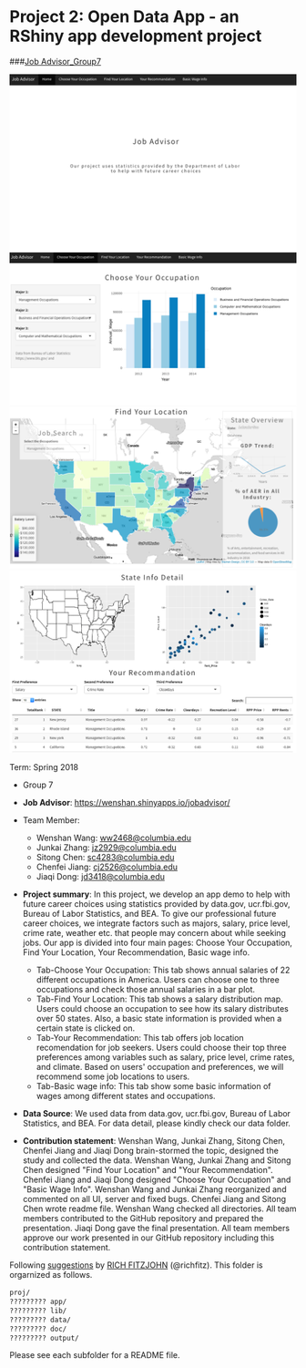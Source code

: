 # Project 2: Open Data App - an RShiny app development project

###[Job Advisor_Group7](https://wenshan.shinyapps.io/jobadvisor/)

![screenshot](doc/1.png)
![screenshot](doc/2.png)
![screenshot](doc/3.png)
![screenshot](doc/4.png)

Term: Spring 2018

+ Group 7
+ **Job Advisor**: https://wenshan.shinyapps.io/jobadvisor/
+ Team Member:
	+ Wenshan Wang: ww2468@columbia.edu
	+ Junkai Zhang: jz2929@columbia.edu
	+ Sitong Chen: sc4283@columbia.edu
	+ Chenfei Jiang: cj2526@columbia.edu
	+ Jiaqi Dong: jd3418@columbia.edu

+ **Project summary**: In this project, we develop an app demo to help with future career choices using statistics provided by data.gov, ucr.fbi.gov, Bureau of Labor Statistics, and BEA. To give our professional future career choices, we integrate factors such as majors, salary, price level, crime rate, weather etc. that people may concern about while seeking jobs. Our app is divided into four main pages: Choose Your Occupation, Find Your Location, Your Recommendation, Basic wage info.
	+ Tab-Choose Your Occupation: This tab shows annual salaries of 22 different occupations in America. Users can choose one to three occupations and check those annual salaries in a bar plot.
	+ Tab-Find Your Location: This tab shows a salary distribution map. Users could choose an occupation to see how its salary distributes over 50 states. Also, a basic state information is provided when a certain state is clicked on.
	+ Tab-Your Recommendation: This tab offers job location recomendation for job seekers. Users could choose their top three preferences among variables such as salary, price level, crime rates, and climate. Based on users' occupation and preferences, we will recommend some job locations to users.
	+ Tab-Basic wage info: This tab show some basic information of wages among different states and occupations.
	


+ **Data Source**: We used data from data.gov, ucr.fbi.gov, Bureau of Labor Statistics, and BEA. For data detail, please kindly check our data folder.

+ **Contribution statement**: Wenshan Wang, Junkai Zhang, Sitong Chen, Chenfei Jiang and Jiaqi Dong brain-stormed the topic, designed the study and collected the data. 
Wenshan Wang, Junkai Zhang and Sitong Chen designed "Find Your Location" and "Your Recommendation". Chenfei Jiang and Jiaqi Dong designed "Choose Your Occupation" and "Basic Wage Info". Wenshan Wang and Junkai Zhang reorganized and commented on all UI, server and fixed bugs. Chenfei Jiang and Sitong Chen wrote readme file. Wenshan Wang checked all directories. All team members contributed to the GitHub repository and prepared the presentation. Jiaqi Dong gave the final presentation. All team members approve our work presented in our GitHub repository including this contribution statement.




Following [suggestions](http://nicercode.github.io/blog/2013-04-05-projects/) by [RICH FITZJOHN](http://nicercode.github.io/about/#Team) (@richfitz). This folder is orgarnized as follows.

```
proj/
????????? app/
????????? lib/
????????? data/
????????? doc/
????????? output/
```

Please see each subfolder for a README file.

